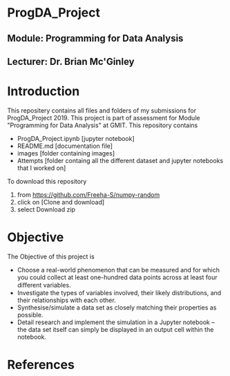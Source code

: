 # ProgDA_Project

## Module: Programming for Data Analysis

## Lecturer: Dr. Brian Mc'Ginley

# Introduction
This repositery contains all files and folders of my submissions for ProgDA_Project 2019. This project is part of assessment for Module "Programming for Data Analysis" at GMIT. This repository contains
   - ProgDA_Project.ipynb [jupyter notebook]
   - README.md [documentation file]
   - images [folder containing images]
   - Attempts [folder containg all the different dataset and jupyter notebooks that I worked on]

To download this repository 
1. from https://github.com/Freeha-S/numpy-random
2. click on [Clone and download]
3. select Download zip

# Objective

The Objective of this project is
- Choose a real-world phenomenon that can be measured and for which you could collect at least one-hundred data points across at least four diﬀerent variables. 
- Investigate the types of variables involved, their likely distributions, and their relationships with each other.
- Synthesise/simulate a data set as closely matching their properties as possible.
- Detail research and implement the simulation in a Jupyter notebook – the data set itself can simply be displayed in an output cell within the notebook.

# References

